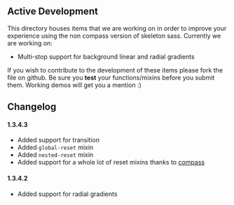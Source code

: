 Active Development
------------------
This directory houses items that we are working on in order to improve 
your experience using the non compass version of skeleton sass. Currently
we are working on:

* Multi-stop support for background linear and radial gradients

If you wish to contribute to the development of these items please fork
the file on github. Be sure you **test** your functions/mixins
before you submit them. Working demos will get you a mention :)

## Changelog
#### 1.3.4.3
* Added support for transition
* Added `global-reset` mixin
* Added `nested-reset` mixin
* Added support for a whole lot of reset mixins thanks to [compass](http://compass-style.org/reference/compass/reset/utilities/)

#### 1.3.4.2
* Added support for radial gradients